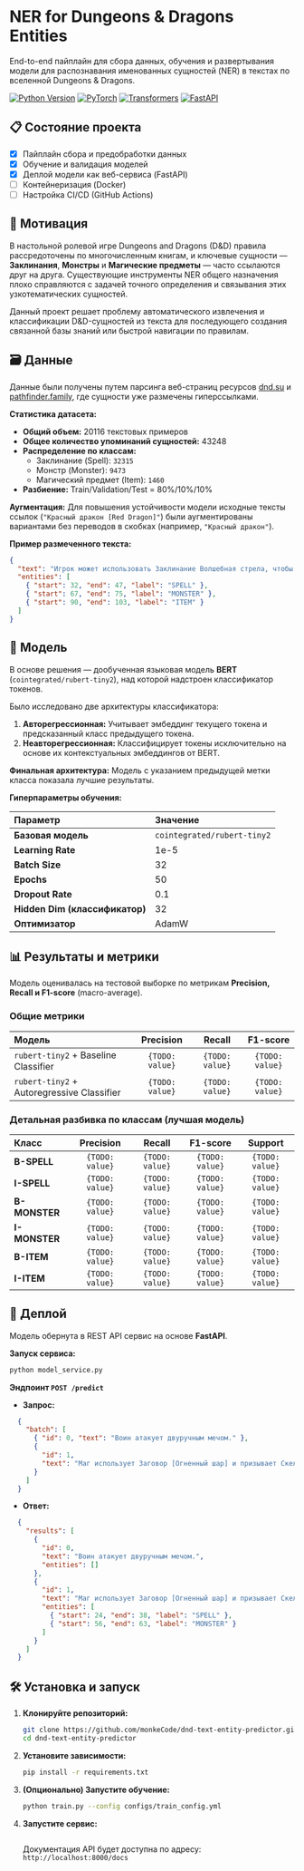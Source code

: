 # NER for Dungeons & Dragons Entities

End-to-end пайплайн для сбора данных, обучения и развертывания модели для распознавания именованных сущностей (NER) в текстах по вселенной Dungeons & Dragons.

[![Python Version](https://img.shields.io/badge/python-3.12%2B-blue)](https://www.python.org/)
[![PyTorch](https://img.shields.io/badge/PyTorch-%23EE4C2C.svg?logo=PyTorch&logoColor=white)](https://pytorch.org/)
[![Transformers](https://img.shields.io/badge/🤗-Transformers-yellow)](https://huggingface.co/docs/transformers/index)
[![FastAPI](https://img.shields.io/badge/FastAPI-005571?logo=fastapi)](https://fastapi.tiangolo.com/)

## 📋 Состояние проекта

- [x] Пайплайн сбора и предобработки данных
- [x] Обучение и валидация моделей
- [x] Деплой модели как веб-сервиса (FastAPI)
- [ ] Контейнеризация (Docker)
- [ ] Настройка CI/CD (GitHub Actions)

## 🚀 Мотивация

В настольной ролевой игре Dungeons and Dragons (D&D) правила рассредоточены по многочисленным книгам, и ключевые сущности — **Заклинания**, **Монстры** и **Магические предметы** — часто ссылаются друг на друга. Существующие инструменты NER общего назначения плохо справляются с задачей точного определения и связывания этих узкотематических сущностей.

Данный проект решает проблему автоматического извлечения и классификации D&D-сущностей из текста для последующего создания связанной базы знаний или быстрой навигации по правилам.

## 🗃️ Данные

Данные были получены путем парсинга веб-страниц ресурсов [dnd.su](https://dnd.su/) и [pathfinder.family](https://pathfinder.family/), где сущности уже размечены гиперссылками.

**Статистика датасета:**

- **Общий объем:** 20116 текстовых примеров
- **Общее количество упоминаний сущностей:** 43248
- **Распределение по классам:**
  - Заклинание (Spell): `32315`
  - Монстр (Monster): `9473`
  - Магический предмет (Item): `1460`
- **Разбиение:** Train/Validation/Test = 80%/10%/10%

**Аугментация:** Для повышения устойчивости модели исходные тексты ссылок (`"Красный дракон [Red Dragon]"`) были аугментированы вариантами без переводов в скобках (например, `"Красный дракон"`).

**Пример размеченного текста:**

```json
{
  "text": "Игрок может использовать Заклинание Волшебная стрела, чтобы поразить Кобольда [Cobold], который держит Посох паука.",
  "entities": [
    { "start": 32, "end": 47, "label": "SPELL" },
    { "start": 67, "end": 75, "label": "MONSTER" },
    { "start": 90, "end": 103, "label": "ITEM" }
  ]
}
```

## 🧠 Модель

В основе решения — дообученная языковая модель **BERT** (`cointegrated/rubert-tiny2`), над которой надстроен классификатор токенов.

Было исследовано две архитектуры классификатора:

1. **Авторегрессионная:** Учитывает эмбеддинг текущего токена и предсказанный класс предыдущего токена.
2. **Неавторегрессионная:** Классифицирует токены исключительно на основе их контекстуальных эмбеддингов от BERT.

**Финальная архитектура:** Модель с указанием предыдущей метки класса показала лучшие результаты.

**Гиперпараметры обучения:**

| Параметр                       | Значение                    |
| :----------------------------- | :-------------------------- |
| **Базовая модель**             | `cointegrated/rubert-tiny2` |
| **Learning Rate**              | 1e-5                        |
| **Batch Size**                 | 32                          |
| **Epochs**                     | 50                          |
| **Dropout Rate**               | 0.1                         |
| **Hidden Dim (классификатор)** | 32                          |
| **Оптимизатор**                | AdamW                       |

## 📊 Результаты и метрики

Модель оценивалась на тестовой выборке по метрикам **Precision, Recall и F1-score** (macro-average).

### Общие метрики

| Модель                                     |    Precision    |     Recall      |    F1-score     |
| :----------------------------------------- | :-------------: | :-------------: | :-------------: |
| `rubert-tiny2` + Baseline Classifier       | `{TODO: value}` | `{TODO: value}` | `{TODO: value}` |
| `rubert-tiny2` + Autoregressive Classifier | `{TODO: value}` | `{TODO: value}` | `{TODO: value}` |

### Детальная разбивка по классам (лучшая модель)

| Класс          |      Precision      |       Recall        |      F1-score       |     Support     |
| :------------- | :-----------------: | :-----------------: | :-----------------: | :-------------: |
| **B-SPELL**      |   `{TODO: value}`   |   `{TODO: value}`   |   `{TODO: value}`   | `{TODO: value}` |
| **I-SPELL**      |   `{TODO: value}`   |   `{TODO: value}`   |   `{TODO: value}`   | `{TODO: value}` |
| **B-MONSTER**    |   `{TODO: value}`   |   `{TODO: value}`   |   `{TODO: value}`   | `{TODO: value}` |
| **I-MONSTER**    |   `{TODO: value}`   |   `{TODO: value}`   |   `{TODO: value}`   | `{TODO: value}` |
| **B-ITEM** |   `{TODO: value}`   |   `{TODO: value}`   |   `{TODO: value}`   | `{TODO: value}` |
| **I-ITEM** |   `{TODO: value}`   |   `{TODO: value}`   |   `{TODO: value}`   | `{TODO: value}` |

## 🚀 Деплой

Модель обернута в REST API сервис на основе **FastAPI**.

**Запуск сервиса:**

```bash
python model_service.py
```

**Эндпоинт `POST /predict`**

- **Запрос:**

```json
  {
    "batch": [
      { "id": 0, "text": "Воин атакует двуручным мечом." },
      {
        "id": 1,
        "text": "Маг использует Заговор [Огненный шар] и призывает Скелета."
      }
    ]
  }
  ```

- **Ответ:**

```json
  {
    "results": [
      {
        "id": 0,
        "text": "Воин атакует двуручным мечом.",
        "entities": []
      },
      {
        "id": 1,
        "text": "Маг использует Заговор [Огненный шар] и призывает Скелета.",
        "entities": [
          { "start": 24, "end": 38, "label": "SPELL" },
          { "start": 56, "end": 63, "label": "MONSTER" }
        ]
      }
    ]
  }
  ```

## 🛠️ Установка и запуск

1. **Клонируйте репозиторий:**

    ```bash
    git clone https://github.com/monkeCode/dnd-text-entity-predictor.git
    cd dnd-text-entity-predictor
    ```

2. **Установите зависимости:**

    ```bash
    pip install -r requirements.txt
    ```

3. **(Опционально) Запустите обучение:**

    ```bash
    python train.py --config configs/train_config.yml
    ```

4. **Запустите сервис:**

    ```bash

    ```

    Документация API будет доступна по адресу: `http://localhost:8000/docs`
